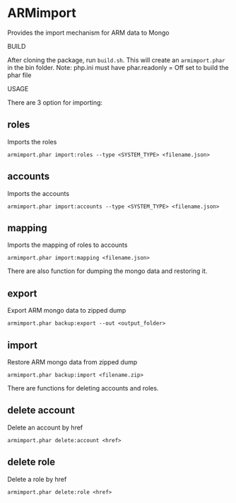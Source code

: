 # ARMimport

Provides the import mechanism for ARM data to Mongo

BUILD

After cloning the package, run `build.sh`. This will create an `armimport.phar`
in the bin folder. Note: php.ini must have phar.readonly = Off set to build 
the phar file

USAGE

There are 3 option for importing:

## roles
Imports the roles
```
armimport.phar import:roles --type <SYSTEM_TYPE> <filename.json>
```

## accounts
Imports the accounts
```
armimport.phar import:accounts --type <SYSTEM_TYPE> <filename.json>
```

## mapping
Imports the mapping of roles to accounts
```
armimport.phar import:mapping <filename.json>
```

There are also function for dumping the mongo data and restoring it.

## export
Export ARM mongo data to zipped dump
```
armimport.phar backup:export --out <output_folder>
```

## import
Restore ARM mongo data from zipped dump
```
armimport.phar backup:import <filename.zip>
```

There are functions for deleting accounts and roles.

## delete account
Delete an account by href
```
armimport.phar delete:account <href>
```

## delete role
Delete a role by href
```
armimport.phar delete:role <href>
```


